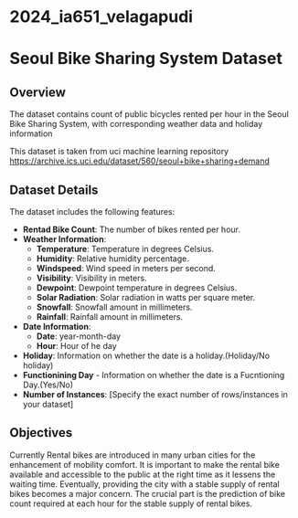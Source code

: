 # 2024_ia651_velagapudi

# Seoul Bike Sharing System Dataset

## Overview

The dataset contains count of public bicycles rented per hour in the Seoul Bike Sharing System, with corresponding weather data and holiday information

This dataset is taken from uci machine learning repository
https://archive.ics.uci.edu/dataset/560/seoul+bike+sharing+demand

## Dataset Details

The dataset includes the following features:

- **Rentad Bike Count**: The number of bikes rented per hour.
- **Weather Information**:
  - **Temperature**: Temperature in degrees Celsius.
  - **Humidity**: Relative humidity percentage.
  - **Windspeed**: Wind speed in meters per second.
  - **Visibility**: Visibility in meters.
  - **Dewpoint**: Dewpoint temperature in degrees Celsius.
  - **Solar Radiation**: Solar radiation in watts per square meter.
  - **Snowfall**: Snowfall amount in millimeters.
  - **Rainfall**: Rainfall amount in millimeters.
- **Date Information**:
  - **Date**: year-month-day
  - **Hour**: Hour of he day
- **Holiday**: Information on whether the date is a holiday.(Holiday/No holiday)
- **Functionining Day** - Information on whether the date is a Fucntioning Day.(Yes/No)
- **Number of Instances**: [Specify the exact number of rows/instances in your dataset]

## Objectives

Currently Rental bikes are introduced in many urban cities for the enhancement of mobility comfort. It is important to make the rental bike available and accessible to the public at the right time as it lessens the waiting time. Eventually, providing the city with a stable supply of rental bikes becomes a major concern. The crucial part is the prediction of bike count required at each hour for the stable supply of rental bikes. 

